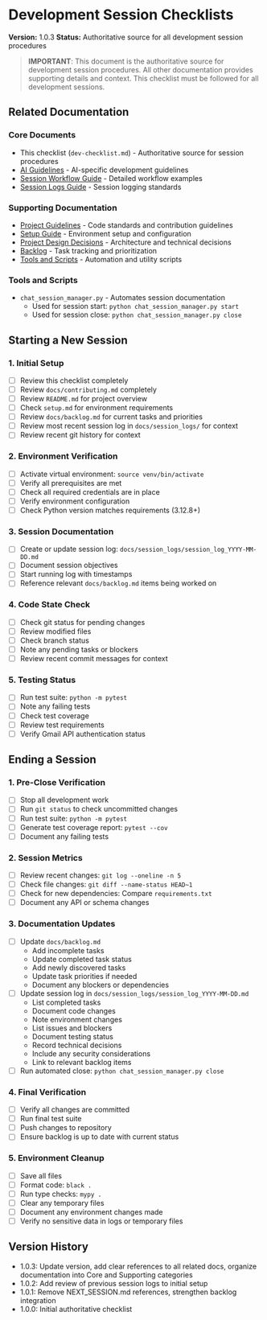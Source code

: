 # Development Session Checklists

**Version:** 1.0.3
**Status:** Authoritative source for all development session procedures

> **IMPORTANT**: This document is the authoritative source for development session procedures. All other documentation provides supporting details and context. This checklist must be followed for all development sessions.

## Related Documentation

### Core Documents
- This checklist (`dev-checklist.md`) - Authoritative source for session procedures
- [AI Guidelines](ai-guidelines.md) - AI-specific development guidelines
- [Session Workflow Guide](session-workflow.md) - Detailed workflow examples
- [Session Logs Guide](session_logs/README.md) - Session logging standards

### Supporting Documentation
- [Project Guidelines](contributing.md) - Code standards and contribution guidelines
- [Setup Guide](setup.md) - Environment setup and configuration
- [Project Design Decisions](design-decisions.md) - Architecture and technical decisions
- [Backlog](backlog.md) - Task tracking and prioritization
- [Tools and Scripts](#tools-and-scripts) - Automation and utility scripts

### Tools and Scripts
- `chat_session_manager.py` - Automates session documentation
  - Used for session start: `python chat_session_manager.py start`
  - Used for session close: `python chat_session_manager.py close`

## Starting a New Session

### 1. Initial Setup
- [ ] Review this checklist completely
- [ ] Review `docs/contributing.md` completely
- [ ] Review `README.md` for project overview
- [ ] Check `setup.md` for environment requirements
- [ ] Review `docs/backlog.md` for current tasks and priorities
- [ ] Review most recent session log in `docs/session_logs/` for context
- [ ] Review recent git history for context

### 2. Environment Verification
- [ ] Activate virtual environment: `source venv/bin/activate`
- [ ] Verify all prerequisites are met
- [ ] Check all required credentials are in place
- [ ] Verify environment configuration
- [ ] Check Python version matches requirements (3.12.8+)

### 3. Session Documentation
- [ ] Create or update session log: `docs/session_logs/session_log_YYYY-MM-DD.md`
- [ ] Document session objectives
- [ ] Start running log with timestamps
- [ ] Reference relevant `docs/backlog.md` items being worked on

### 4. Code State Check
- [ ] Check git status for pending changes
- [ ] Review modified files
- [ ] Check branch status
- [ ] Note any pending tasks or blockers
- [ ] Review recent commit messages for context

### 5. Testing Status
- [ ] Run test suite: `python -m pytest`
- [ ] Note any failing tests
- [ ] Check test coverage
- [ ] Review test requirements
- [ ] Verify Gmail API authentication status

## Ending a Session

### 1. Pre-Close Verification
- [ ] Stop all development work
- [ ] Run `git status` to check uncommitted changes
- [ ] Run test suite: `python -m pytest`
- [ ] Generate test coverage report: `pytest --cov`
- [ ] Document any failing tests

### 2. Session Metrics
- [ ] Review recent changes: `git log --oneline -n 5`
- [ ] Check file changes: `git diff --name-status HEAD~1`
- [ ] Check for new dependencies: Compare `requirements.txt`
- [ ] Document any API or schema changes

### 3. Documentation Updates
- [ ] Update `docs/backlog.md`
  - Add incomplete tasks
  - Update completed task status
  - Add newly discovered tasks
  - Update task priorities if needed
  - Document any blockers or dependencies
- [ ] Update session log in `docs/session_logs/session_log_YYYY-MM-DD.md`
  - List completed tasks
  - Document code changes
  - Note environment changes
  - List issues and blockers
  - Document testing status
  - Record technical decisions
  - Include any security considerations
  - Link to relevant backlog items
- [ ] Run automated close: `python chat_session_manager.py close`

### 4. Final Verification
- [ ] Verify all changes are committed
- [ ] Run final test suite
- [ ] Push changes to repository
- [ ] Ensure backlog is up to date with current status

### 5. Environment Cleanup
- [ ] Save all files
- [ ] Format code: `black .`
- [ ] Run type checks: `mypy .`
- [ ] Clear any temporary files
- [ ] Document any environment changes made
- [ ] Verify no sensitive data in logs or temporary files

## Version History
- 1.0.3: Update version, add clear references to all related docs, organize documentation into Core and Supporting categories
- 1.0.2: Add review of previous session logs to initial setup
- 1.0.1: Remove NEXT_SESSION.md references, strengthen backlog integration
- 1.0.0: Initial authoritative checklist
